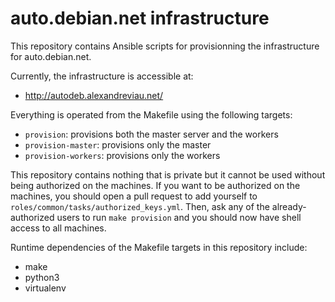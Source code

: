 # auto.debian.net infrastructure

This repository contains Ansible scripts for provisionning the infrastructure for auto.debian.net.

Currently, the infrastructure is accessible at:
 - http://autodeb.alexandreviau.net/

Everything is operated from the Makefile using the following targets:
 - ``provision``: provisions both the master server and the workers
 - ``provision-master``: provisions only the master
 - ``provision-workers``: provisions only the workers

This repository contains nothing that is private but it cannot be used without being authorized on the machines.
If you want to be authorized on the machines, you should open a pull request to add yourself to ``roles/common/tasks/authorized_keys.yml``.
Then, ask any of the already-authorized users to run ``make provision`` and you should now have shell access to all machines.

Runtime dependencies of the Makefile targets in this repository include:
 - make
 - python3
 - virtualenv

